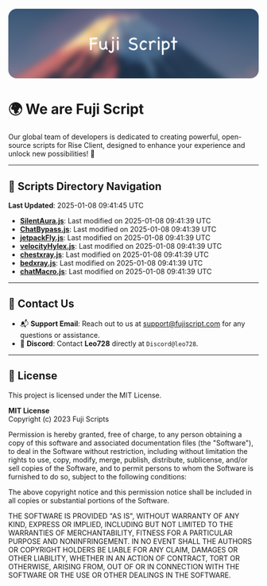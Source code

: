 ![Banner](.github/b.webp)

# 🌍 **We are Fuji Script**

Our global team of developers is dedicated to creating powerful, open-source scripts for Rise Client, designed to enhance your experience and unlock new possibilities! 🌟

---
<!-- SCRIPTS_NAVIGATION_START -->
## 📂 **Scripts Directory Navigation**

**Last Updated**: 2025-01-08 09:41:45 UTC

- **[SilentAura.js](scripts/SilentAura.js)**: Last modified on 2025-01-08 09:41:39 UTC
- **[ChatBypass.js](scripts/ChatBypass.js)**: Last modified on 2025-01-08 09:41:39 UTC
- **[jetpackFly.js](scripts/jetpackFly.js)**: Last modified on 2025-01-08 09:41:39 UTC
- **[velocityHylex.js](scripts/velocityHylex.js)**: Last modified on 2025-01-08 09:41:39 UTC
- **[chestxray.js](scripts/chestxray.js)**: Last modified on 2025-01-08 09:41:39 UTC
- **[bedxray.js](scripts/bedxray.js)**: Last modified on 2025-01-08 09:41:39 UTC
- **[chatMacro.js](scripts/chatMacro.js)**: Last modified on 2025-01-08 09:41:39 UTC

<!-- SCRIPTS_NAVIGATION_END -->

---

## 💬 **Contact Us**  
- 📬 **Support Email**: Reach out to us at [support@fujiscript.com](mailto:support@fujiscript.com) for any questions or assistance.  
- 💬 **Discord**: Contact **Leo728** directly at `Discord@leo728`.

---

## 📜 **License**

This project is licensed under the MIT License.  

**MIT License**  
Copyright (c) 2023 Fuji Scripts  

Permission is hereby granted, free of charge, to any person obtaining a copy of this software and associated documentation files (the "Software"), to deal in the Software without restriction, including without limitation the rights to use, copy, modify, merge, publish, distribute, sublicense, and/or sell copies of the Software, and to permit persons to whom the Software is furnished to do so, subject to the following conditions:  

The above copyright notice and this permission notice shall be included in all copies or substantial portions of the Software.  

THE SOFTWARE IS PROVIDED "AS IS", WITHOUT WARRANTY OF ANY KIND, EXPRESS OR IMPLIED, INCLUDING BUT NOT LIMITED TO THE WARRANTIES OF MERCHANTABILITY, FITNESS FOR A PARTICULAR PURPOSE AND NONINFRINGEMENT. IN NO EVENT SHALL THE AUTHORS OR COPYRIGHT HOLDERS BE LIABLE FOR ANY CLAIM, DAMAGES OR OTHER LIABILITY, WHETHER IN AN ACTION OF CONTRACT, TORT OR OTHERWISE, ARISING FROM, OUT OF OR IN CONNECTION WITH THE SOFTWARE OR THE USE OR OTHER DEALINGS IN THE SOFTWARE.  
